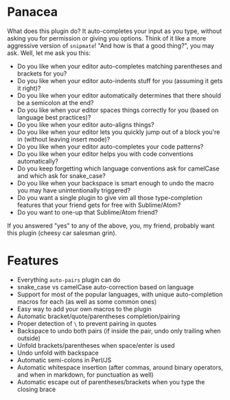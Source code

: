 # Panacea
What does this plugin do? It auto-completes your input as you type, without asking you for permission or giving you options. Think of it like a more aggressive version of `snipmate`! "And how is that a good thing?", you may ask. Well, let me ask you this:

- Do you like when your editor auto-completes matching parentheses and brackets for you?
- Do you like when your editor auto-indents stuff for you (assuming it gets it right)?
- Do you like when your editor automatically determines that there should be a semicolon at the end?
- Do you like when your editor spaces things correctly for you (based on language best practices)?
- Do you like when your editor auto-aligns things?
- Do you like when your editor lets you quickly jump out of a block you're in (without leaving insert mode)?
- Do you like when your editor auto-completes your code patterns?
- Do you like when your editor helps you with code conventions automatically?
- Do you keep forgetting which language conventions ask for camelCase and which ask for snake_case?
- Do you like when your backspace is smart enough to undo the macro you may have unintentionally triggered?
- Do you want a single plugin to give vim all those type-completion features that your friend gets for free with Sublime/Atom?
- Do you want to one-up that Sublime/Atom friend?

If you answered "yes" to any of the above, you, my friend, probably want this plugin (cheesy car salesman grin).


# Features
- Everything `auto-pairs` plugin can do
- snake_case vs camelCase auto-correction based on language
- Support for most of the popular languages, with unique auto-completion macros for each (as well as some common ones)
- Easy way to add your own macros to the plugin
- Automatic bracket/quote/parentheses completion/pairing
- Proper detection of `\` to prevent pairing in quotes
- Backspace to undo both pairs (if inside the pair, undo only trailing when outside)
- Unfold brackets/parentheses when space/enter is used
- Undo unfold with backspace
- Automatic semi-colons in Perl/JS
- Automatic whitespace insertion (after commas, around binary operators, and when in markdown, for punctuation as well)
- Automatic escape out of parentheses/brackets when you type the closing brace
